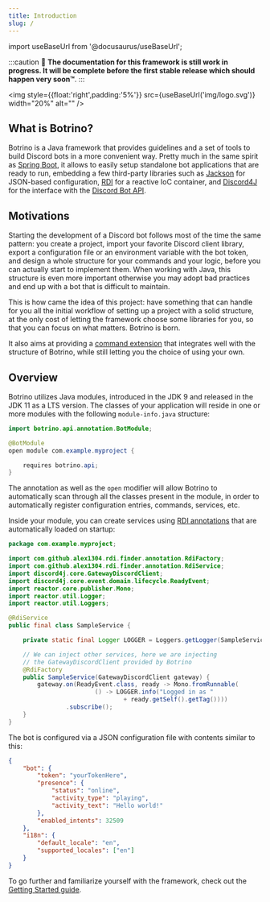 ```yaml
---
title: Introduction
slug: /
---
```


import useBaseUrl from '@docusaurus/useBaseUrl';

:::caution
🚧 **The documentation for this framework is still work in progress. It will be complete before the first stable release which should happen very soon&trade;**.
:::

<img style={{float:'right',padding:'5%'}} src={useBaseUrl('img/logo.svg')} width="20%" alt="" />

## What is Botrino?

Botrino is a Java framework that provides guidelines and a set of tools to build Discord bots in a more convenient way. Pretty much in the same spirit as [Spring Boot](https://spring.io/projects/spring-boot), it allows to easily setup standalone bot applications that are ready to run, embedding a few third-party libraries such as [Jackson](https://github.com/FasterXML/jackson-core) for JSON-based configuration, [RDI](https://alex1304.github.io/rdi/docs/intro) for a reactive IoC container, and [Discord4J](https://discord4j.com) for the interface with the [Discord Bot API](https://discord.com/developers/docs/intro).

## Motivations

Starting the development of a Discord bot follows most of the time the same pattern: you create a project, import your favorite Discord client library, export a configuration file or an environment variable with the bot token, and design a whole structure for your commands and your logic, before you can actually start to implement them. When working with Java, this structure is even more important otherwise you may adopt bad practices and end up with a bot that is difficult to maintain.

This is how came the idea of this project: have something that can handle for you all the initial workflow of setting up a project with a solid structure, at the only cost of letting the framework choose some libraries for you, so that you can focus on what matters. Botrino is born.

It also aims at providing a [command extension](command-extension/overview.md) that integrates well with the structure of Botrino, while still letting you the choice of using your own.

## Overview

Botrino utilizes Java modules, introduced in the JDK 9 and released in the JDK 11 as a LTS version. The classes of your application will reside in one or more modules with the following `module-info.java` structure:

```java
import botrino.api.annotation.BotModule;

@BotModule
open module com.example.myproject {

    requires botrino.api;
}
```

The annotation as well as the `open` modifier will allow Botrino to automatically scan through all the classes present in the module, in order to automatically register configuration entries, commands, services, etc.

Inside your module, you can create services using [RDI annotations](https://alex1304.github.io/rdi/docs/annotation-based-configuration) that are automatically loaded on startup:

```java
package com.example.myproject;

import com.github.alex1304.rdi.finder.annotation.RdiFactory;
import com.github.alex1304.rdi.finder.annotation.RdiService;
import discord4j.core.GatewayDiscordClient;
import discord4j.core.event.domain.lifecycle.ReadyEvent;
import reactor.core.publisher.Mono;
import reactor.util.Logger;
import reactor.util.Loggers;

@RdiService
public final class SampleService {

    private static final Logger LOGGER = Loggers.getLogger(SampleService.class);

    // We can inject other services, here we are injecting
    // the GatewayDiscordClient provided by Botrino
    @RdiFactory
    public SampleService(GatewayDiscordClient gateway) {
        gateway.on(ReadyEvent.class, ready -> Mono.fromRunnable(
                        () -> LOGGER.info("Logged in as "
                                + ready.getSelf().getTag())))
                .subscribe();
    }
}

```

The bot is configured via a JSON configuration file with contents similar to this:

```json
{
    "bot": {
        "token": "yourTokenHere",
        "presence": {
            "status": "online",
            "activity_type": "playing",
            "activity_text": "Hello world!"
        },
        "enabled_intents": 32509
    },
    "i18n": {
        "default_locale": "en",
        "supported_locales": ["en"]
    }
}
```

To go further and familiarize yourself with the framework, check out the [Getting Started guide](getting-started.md).
